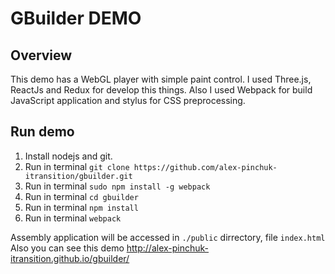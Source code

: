 # GBuilder DEMO

## Overview
This demo has a WebGL player with simple paint control.
I used Three.js, ReactJs and Redux for develop this things.
Also I used Webpack for build JavaScript application and stylus for CSS preprocessing.

## Run demo
1. Install nodejs and git.
2. Run in terminal `git clone https://github.com/alex-pinchuk-itransition/gbuilder.git`
2. Run in terminal `sudo npm install -g webpack`
4. Run in terminal `cd gbuilder`
5. Run in terminal `npm install`
6. Run in terminal `webpack`

Assembly application will be accessed in `./public` dirrectory, file `index.html`
Also you can see this demo http://alex-pinchuk-itransition.github.io/gbuilder/
